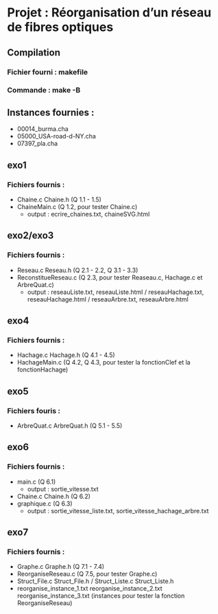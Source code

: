 # Projet : Réorganisation d’un réseau de fibres optiques

## Compilation
### Fichier fourni : makefile
### Commande : make -B

## Instances fournies :
- 00014_burma.cha
- 05000_USA-road-d-NY.cha
- 07397_pla.cha

## exo1
### Fichiers fournis :
- Chaine.c Chaine.h (Q 1.1 - 1.5)
- ChaineMain.c (Q 1.2, pour tester Chaine.c)
  - output : ecrire_chaines.txt, chaineSVG.html

## exo2/exo3
### Fichiers fournis :
- Reseau.c Reseau.h (Q 2.1 - 2.2, Q 3.1 - 3.3)
- ReconstitueReseau.c (Q 2.3, pour tester Reaseau.c, Hachage.c et ArbreQuat.c)
  - output : reseauListe.txt, reseauListe.html / reseauHachage.txt, reseauHachage.html / reseauArbre.txt, reseauArbre.html

## exo4
### Fichiers fournis :
- Hachage.c Hachage.h (Q 4.1 - 4.5)
- HachageMain.c (Q 4.2, Q 4.3, pour tester la fonctionClef et la fonctionHachage)

## exo5
### Fichiers fouris :
- ArbreQuat.c ArbreQuat.h (Q 5.1 - 5.5)

## exo6
### Fichiers fournis :
- main.c (Q 6.1)
  - output : sortie_vitesse.txt
- Chaine.c Chaine.h (Q 6.2)
- graphique.c (Q 6.3)
  - output : sortie_vitesse_liste.txt, sortie_vitesse_hachage_arbre.txt

## exo7
### Fichiers fournis :
- Graphe.c Graphe.h (Q 7.1 - 7.4)
- ReorganiseReseau.c (Q 7.5, pour tester Graphe.c)
- Struct_File.c Struct_File.h / Struct_Liste.c Struct_Liste.h
- reorganise_instance_1.txt reorganise_instance_2.txt reorganise_instance_3.txt (instances pour tester la fonction ReorganiseReseau)
